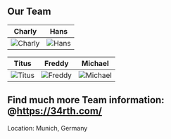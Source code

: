 
## Our Team

Charly | Hans 
------------ | -------------
![Charly](https://tron.34rth.com/wp-content/uploads/2018/05/team-CT-2-270x164.jpg)  |![Hans](https://tron.34rth.com/wp-content/uploads/2018/05/team-HMD-2-270x164.jpg) 


Titus | Freddy | Michael
------------ | -------------| -------------
![Titus](https://tron.34rth.com/wp-content/uploads/2018/05/team-TR-2-270x164.jpg)  |![Freddy](https://tron.34rth.com/wp-content/uploads/2018/05/team-FM-2-270x164.jpg) |![Michael](https://tron.34rth.com/wp-content/uploads/2018/05/Michael270x164-1-270x164.jpg) 


## Find much more Team information: @https://34rth.com/
Location: Munich, Germany
